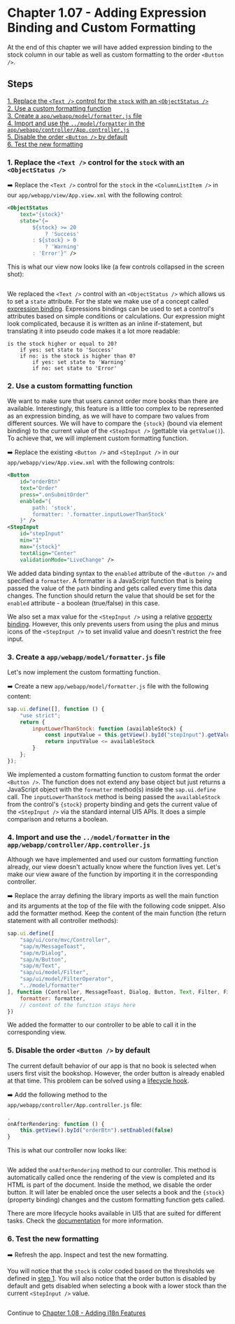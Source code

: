 # Chapter 1.07 - Adding Expression Binding and Custom Formatting

At the end of this chapter we will have added expression binding to the stock column in our table as well as custom formatting to the order `<Button />`.

## Steps

[1. Replace the `<Text />` control for the `stock` with an `<ObjectStatus />`](#1-replace-the-text--control-for-the-stock-with-an-objectstatus)<br>
[2. Use a custom formatting function](#2-use-a-custom-formatting-function)<br>
[3. Create a `app/webapp/model/formatter.js` file](#3-create-a-appwebappmodelformatterjs-file)<br>
[4. Import and use the `../model/formatter` in the `app/webapp/controller/App.controller.js`](#4-import-and-use-the-modelformatter-in-the-appwebappcontrollerappcontrollerjs)<br>
[5. Disable the order `<Button />` by default](#5-disable-the-order-button--by-default)<br>
[6. Test the new formatting](#6-test-the-new-formatting)<br>

### 1. Replace the `<Text />` control for the `stock` with an `<ObjectStatus />`

➡️ Replace the `<Text />` control for the `stock` in the `<ColumnListItem />`  in our `app/webapp/view/App.view.xml` with the following control:

```xml
<ObjectStatus 
    text="{stock}"
    state="{=
        ${stock} >= 20
            ? 'Success'
        : ${stock} > 0
            ? 'Warning'
        : 'Error'}" />
```

This is what our view now looks like (a few controls collapsed in the screen shot):

![]()

We replaced the `<Text />` control with an `<ObjectStatus />` which allows us to set a `state` attribute. For the state we make use of a concept called [expression binding](https://sapui5.hana.ondemand.com/#/topic/c98d57347ba444c6945f596584d2db45). Expressions bindings can be used to set a control's attributes based on simple conditions or calculations. Our expression might look complicated, because it is written as an inline if-statement, but translating it into pseudo code makes it a lot more readable:

```text
is the stock higher or equal to 20?
    if yes: set state to 'Success'
    if no: is the stock is higher than 0?
        if yes: set state to 'Warning'
        if no: set state to 'Error'
```

### 2. Use a custom formatting function

We want to make sure that users cannot order more books than there are available. Interestingly, this feature is a little too complex to be represented as an expression binding, as we will have to compare two values from different sources. We will have to compare the `{stock}` (bound via element binding) to the current value of the `<StepInput />` (gettable via `getValue()`). To achieve that, we will implement custom formatting function.

➡️ Replace the existing `<Button />` and `<StepInput />` in our `app/webapp/view/App.view.xml` with the following controls:

```xml
<Button
    id="orderBtn"
    text="Order"
    press=".onSubmitOrder"
    enabled="{
        path: 'stock',
        formatter: '.formatter.inputLowerThanStock'
    }" />
<StepInput 
    id="stepInput"
    min="1"
    max="{stock}"
    textAlign="Center"
    validationMode="LiveChange" />
```

We added data binding syntax to the `enabled` attribute of the `<Button />` and specified a `formatter`. A formatter is a JavaScript function that is being passed the value of the `path` binding and gets called every time this data changes. The function should return the value that should be set for the `enabled` attribute - a boolean (true/false) in this case. 

<!-- Because `{stock}` is an integer however and OData V4 will try to set this type on the attribute, we have to specify `targetType: 'any'`, which will turn off the automatic [type determination](https://openui5.hana.ondemand.com/topic/53cdd55a77ce4f33a14bd0767a293063.html). -->

We also set a max value for the `<StepInput />` using a relative [property binding](https://ui5.sap.com/#/topic/91f0d8ab6f4d1014b6dd926db0e91070). However, this only prevents users from using the plus and minus icons of the `<StepInput />` to set invalid value and doesn't restrict the free input.

### 3. Create a `app/webapp/model/formatter.js` file

Let's now implement the custom formatting function.

➡️ Create a new `app/webapp/model/formatter.js` file with the following content:

```javascript
sap.ui.define([], function () {
	"use strict";
	return {
		inputLowerThanStock: function (availableStock) {
            const inputValue = this.getView().byId("stepInput").getValue()
            return inputValue <= availableStock
		}
	};
});
```

We implemented a custom formatting function to custom format the order `<Button />`. The function does not extend any base object but just returns a JavaScript object with the `formatter` method(s) inside the `sap.ui.define` call. The `inputLowerThanStock` method is being passed the `availableStock` from the control's `{stock}` property binding and gets the current value of the `<StepInput />` via the standard internal UI5 APIs. It does a simple comparison and returns a boolean.

### 4. Import and use the `../model/formatter` in the `app/webapp/controller/App.controller.js`

Although we have implemented and used our custom formatting function already, our view doesn't actually know where the function lives yet. Let's make our view aware of the function by importing it in the corresponding controller.

➡️ Replace the array defining the library imports as well the main function and its arguments at the top of the file with the following code snippet. Also add the formatter method. Keep the content of the main function (the return statement with all controller methods):

```javascript
sap.ui.define([
    "sap/ui/core/mvc/Controller",
    "sap/m/MessageToast",
    "sap/m/Dialog",
    "sap/m/Button",
    "sap/m/Text",
    "sap/ui/model/Filter",
    "sap/ui/model/FilterOperator",
    "../model/formatter"
], function (Controller, MessageToast, Dialog, Button, Text, Filter, FilterOperator, formatter) {
    formatter: formatter,
    // content of the function stays here
})  
```

We added the formatter to our controller to be able to call it in the corresponding view.

### 5. Disable the order `<Button />` by default

The current default behavior of our app is that no book is selected when users first visit the bookshop. However, the order button is already enabled at that time. This problem can be solved using a [lifecycle hook](https://sapui5.hana.ondemand.com/sdk/#/topic/121b8e6337d147af9819129e428f1f75.html).

➡️ Add the following method to the `app/webapp/controller/App.controller.js` file:

```javascript
,
onAfterRendering: function () {
    this.getView().byId("orderBtn").setEnabled(false)
}
```

This is what our controller now looks like:

![]()

We added the `onAfterRendering` method to our controller. This method is automatically called once the rendering of the view is completed and its HTML is part of the document. Inside the method, we disable the order button. It will later be enabled once the user selects a book and the `{stock}` (property binding) changes and the custom formatting function gets called.

There are more lifecycle hooks available in UI5 that are suited for different tasks. Check the [documentation](https://sapui5.hana.ondemand.com/sdk/#/topic/121b8e6337d147af9819129e428f1f75.html) for more information.

### 6. Test the new formatting

➡️ Refresh the app. Inspect and test the new formatting. 

You will notice that the `stock` is color coded based on the thresholds we defined in [step 1](#1-replace-the-text--control-for-the-stock-with-an-objectstatus). You will also notice that the order button is disabled by default and gets disabled when selecting a book with a lower stock than the current `<StepInput />` value.

![]()

Continue to [Chapter 1.08 - Adding i18n Features](/chapters/1.08-i18n/)
